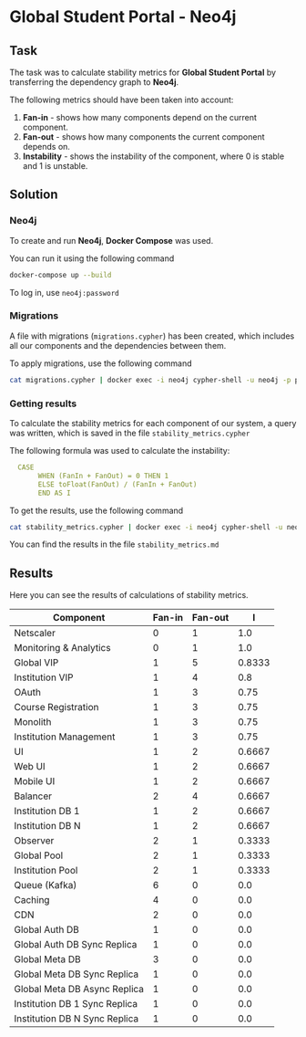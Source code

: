 # Global Student Portal - Neo4j
## Task
The task was to calculate stability metrics for **Global Student Portal** by transferring the dependency graph to **Neo4j**.

The following metrics should have been taken into account:
1. **Fan-in** - shows how many components depend on the current component.
2. **Fan-out** - shows how many components the current component depends on.
3. **Instability** - shows the instability of the component, where 0 is stable and 1 is unstable.

## Solution
### Neo4j
To create and run **Neo4j**, **Docker Compose** was used.

You can run it using the following command
```sh
docker-compose up --build
```

To log in, use `neo4j:password`

### Migrations
A file with migrations (`migrations.cypher`) has been created, which includes all our components and the dependencies between them.

To apply migrations, use the following command
```sh
cat migrations.cypher | docker exec -i neo4j cypher-shell -u neo4j -p password
```

### Getting results
To calculate the stability metrics for each component of our system, a query was written, which is saved in the file `stability_metrics.cypher`

The following formula was used to calculate the instability:
```yml
  CASE
       WHEN (FanIn + FanOut) = 0 THEN 1
       ELSE toFloat(FanOut) / (FanIn + FanOut)
       END AS I
```

To get the results, use the following command
```sh
cat stability_metrics.cypher | docker exec -i neo4j cypher-shell -u neo4j -p password | tee stability_metrics.md
```

You can find the results in the file `stability_metrics.md `

## Results
Here you can see the results of calculations of stability metrics.

| Component                      | Fan-in | Fan-out | I      |
|--------------------------------|--------|---------|--------|
| Netscaler                      | 0      | 1       | 1.0    |
| Monitoring & Analytics         | 0      | 1       | 1.0    |
| Global VIP                     | 1      | 5       | 0.8333 |
| Institution VIP                | 1      | 4       | 0.8    |
| OAuth                          | 1      | 3       | 0.75   |
| Course Registration            | 1      | 3       | 0.75   |
| Monolith                       | 1      | 3       | 0.75   |
| Institution Management         | 1      | 3       | 0.75   |
| UI                             | 1      | 2       | 0.6667 |
| Web UI                         | 1      | 2       | 0.6667 |
| Mobile UI                      | 1      | 2       | 0.6667 |
| Balancer                       | 2      | 4       | 0.6667 |
| Institution DB 1               | 1      | 2       | 0.6667 |
| Institution DB N               | 1      | 2       | 0.6667 |
| Observer                       | 2      | 1       | 0.3333 |
| Global Pool                    | 2      | 1       | 0.3333 |
| Institution Pool               | 2      | 1       | 0.3333 |
| Queue (Kafka)                  | 6      | 0       | 0.0    |
| Caching                        | 4      | 0       | 0.0    |
| CDN                            | 2      | 0       | 0.0    |
| Global Auth DB                 | 1      | 0       | 0.0    |
| Global Auth DB Sync Replica    | 1      | 0       | 0.0    |
| Global Meta DB                 | 3      | 0       | 0.0    |
| Global Meta DB Sync Replica    | 1      | 0       | 0.0    |
| Global Meta DB Async Replica   | 1      | 0       | 0.0    |
| Institution DB 1 Sync Replica  | 1      | 0       | 0.0    |
| Institution DB N Sync Replica  | 1      | 0       | 0.0    |


